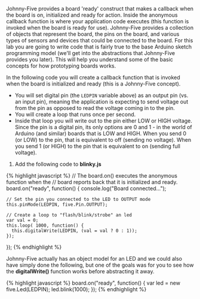 Johnny-Five provides a board 'ready' construct that makes a callback when the board is on, initialized and ready for action. Inside the anonymous callback function is where your application code executes (this function is invoked when the board is ready for use). Johnny-Five provides a collection of objects that represent the board, the pins on the board, and various types of sensors and devices that could be connected to the board. For this lab you are going to write code that is fairly true to the base Arduino sketch programming model (we'll get into the abstractions that Johnny-Five provides you later). This will help you understand some of the basic concepts for how prototyping boards works.

In the following code you will create a callback function that is invoked when the board is initialized and ready (this is a Johnny-Five concept). 

* You will set digital pin (the `LEDPIN` variable above) as an output pin (vs. an input pin), meaning the application is expecting to send voltage out from the pin as opposed to read the voltage coming in to the pin.
* You will create a loop that runs once per second.
* Inside that loop you will write out to the pin either LOW or HIGH voltage. Since the pin is a digital pin, its only options are 0 and 1 - in the world of Arduino (and similar) boards that is LOW and HIGH. When you send 0 (or LOW) to the pin, that is equivalent to off (sending no voltage). When you send 1 (or HIGH) to the pin that is equivalent to on (sending full voltage).

1. Add the following code to __blinky.js__

  {% highlight javascript %}
  // The board.on() executes the anonymous function when the
  // board reports back that it is initialized and ready. 
  board.on("ready", function() { 
    console.log("Board connected..."); 
      
    // Set the pin you connected to the LED to OUTPUT mode  
    this.pinMode(LEDPIN, five.Pin.OUTPUT); 

    // Create a loop to "flash/blink/strobe" an led  
    var val = 0;
    this.loop( 1000, function() {
      this.digitalWrite(LEDPIN, (val = val ? 0 : 1));
    });
  });
  {% endhighlight %}
  
Johnny-Five actually has an object model for an LED and we could also have simply done the following, but one of the goals was for you to see how the __digitalWrite()__ function works before abstracting it away.

{% highlight javascript %}
board.on("ready", function() {
	var led = new five.Led(LEDPIN);
	led.blink(1000);
});
{% endhighlight %}